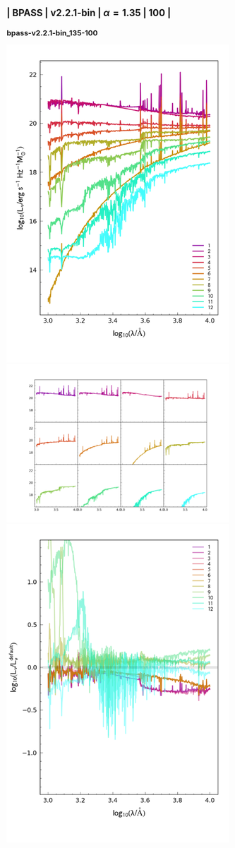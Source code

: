 
## | BPASS | v2.2.1-bin | $\alpha=1.35$ | 100 |
### bpass-v2.2.1-bin_135-100
![](../figs/Wilkins22-v0.3_bpass-v2.2.1-bin_135-100_all.png)
![](../figs/Wilkins22-v0.3_bpass-v2.2.1-bin_135-100_individual.png)
![](../figs/Wilkins22-v0.3_bpass-v2.2.1-bin_135-100_comparison.png)
    